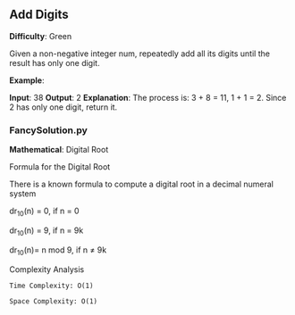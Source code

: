 ## Add Digits

**Difficulty**: Green

Given a non-negative integer num, repeatedly add all its digits until the result has only one digit.

**Example**:

**Input**: 38
**Output**: 2 
**Explanation**: The process is: 3 + 8 = 11, 1 + 1 = 2. Since 2 has only one digit, return it.

### FancySolution.py

**Mathematical**: Digital Root

Formula for the Digital Root

There is a known formula to compute a digital root in a decimal numeral system

dr<sub>10</sub>(n) = 0, if n = 0 

dr<sub>10</sub>(n) = 9, if n = 9k 

dr<sub>10</sub>(n)= n mod 9, if n ≠ 9k 

Complexity Analysis

    Time Complexity: O(1)

    Space Complexity: O(1)
